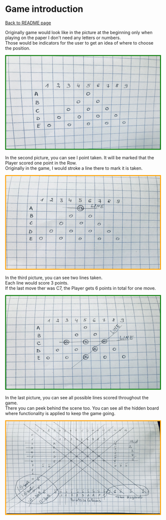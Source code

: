 # Game introduction

[Back to README page](./README.md)

Originally game would look like in the picture at the beginning only when playing on the paper I don't need any letters or numbers.<br>
Those would be indicators for the user to get an idea of where to choose the position. 

<img src="./assets/images/IMG-5458.jpg" style="border:3px solid green; width:500px; height:300px;" alt="Original game at the start">

In the second picture, you can see I point taken. It will be marked that the Player scored one point in the Row. <br>
Originally in the game, I would stroke a line there to mark it is taken.

<img src="./assets/images/IMG-5462.jpg" style="border:3px solid orange; width: 500px; height: 300px;" alt="A line crossed">

In the third picture, you can see two lines taken.<br>
Each line would score 3 points.<br>
If the last move ther was C7, the Player gets 6 points in total for one move.

<img src="./assets/images/IMG-5461.jpg" style="border:3px solid green; width:500px; height:300px;" alt="Two lines crossed">

In the last picture, you can see all possible lines scored throughout the game. <br>
There you can peek behind the scene too. You can see all the hidden board where functionality is applied to keep the game going.

<img src="./assets/images/IMG-5453.jpg " style="border:3px solid orange; width:500px; height:300px;" alt="All posible lines">



